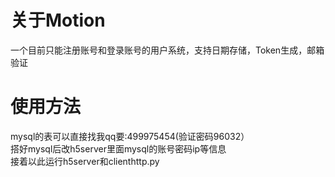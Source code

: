 # 关于Motion
一个目前只能注册账号和登录账号的用户系统，支持日期存储，Token生成，邮箱验证  
# 使用方法
mysql的表可以直接找我qq要:499975454(验证密码96032）  
搭好mysql后改h5server里面mysql的账号密码ip等信息  
接着以此运行h5server和clienthttp.py
